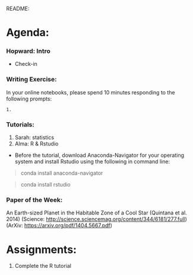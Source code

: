 README:
# Agenda:

### Hopward: Intro
- Check-in

### Writing Exercise: 
In your online notebooks, please spend 10 minutes responding to the following prompts:

    1. 
    
### Tutorials:
1. Sarah: statistics
2. Alma: R & Rstudio 
- Before the tutorial, download Anaconda-Navigator for your operating system and install Rstudio using the following in command line:
>conda install anaconda-navigator

>conda install rstudio

### Paper of the Week:
An Earth-sized Planet in the Habitable Zone of a Cool Star (Quintana et al. 2014)
(Science: http://science.sciencemag.org/content/344/6181/277.full)
(ArXiv: https://arxiv.org/pdf/1404.5667.pdf)

# Assignments:

1. Complete the R tutorial
